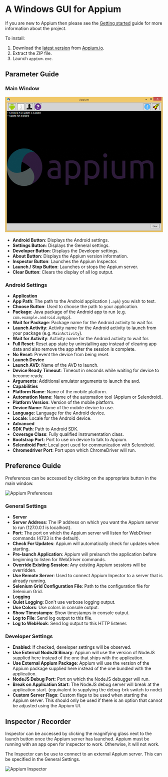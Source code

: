 # A Windows GUI for Appium

If you are new to Appium then please see the [Getting started](http://appium.io/getting-started.html) guide for more information
about the project.

To install:

1. Download the [latest version](https://bitbucket.org/appium/appium.app/downloads/AppiumForWindows.zip) from [Appium.io](http://appium.io/).
2. Extract the ZIP file.
3. Launch `appium.exe`.

## Parameter Guide

### Main Window

![Appium Main Window](/README-files/mainwindow.png "Appium Main Window")

* **Android Button**: Displays the Android settings.
* **Settings Button**: Displays the General settings.
* **Developer Button**: Displays the Developer settings.
* **About Button**: Displays the Appium version information.
* **Inspector Button**: Launches the Appium Inspector.
* **Launch / Stop Button**: Launches or stops the Appium server.
* **Clear Button**: Clears the display of all log output.

### Android Settings

* **Application**
 * **App Path**: The path to the Android application (`.apk`) you wish to test.
 * **Choose Button**: Used to choose the path to your application.
 * **Package**: Java package of the Android app to run (e.g. `com.example.android.myApp`).
 * **Wait for Package**: Package name for the Android activity to wait for.
 * **Launch Activity**: Activity name for the Android activity to launch from your package (e.g. `MainActivity`).
 * **Wait for Activity**: Activity name for the Android activity to wait for.
 * **Full Reset**: Reset app state by uninstalling app instead of clearing app data and also remove the app after the
   session is complete.
 * **No Reset**: Prevent the device from being reset.
* **Launch Device**
 * **Launch AVD**: Name of the AVD to launch.
 * **Device Ready Timeout**: Timeout in seconds while waiting for device to become ready.
 * **Arguments**: Additional emulator arguments to launch the avd.
* **Capabilities**
 * **Platform Name**: Name of the mobile platform.
 * **Automation Name**: Name of the automation tool (Appium or Selendroid).
 * **Platform Version**: Version of the mobile platform.
 * **Device Name**: Name of the mobile device to use.
 * **Language**: Language for the Android device.
 * **Locale**: Locale for the Android device.
* **Advanced**
 * **SDK Path**: Path to Android SDK.
 * **Coverage Class**: Fully qualified instrumentation class.
 * **Bootstrap Port**: Port to use on device to talk to Appium.
 * **Selendroid Port**: Local port used for communication with Selendroid.
 * **Chromedriver Port**: Port upon which ChromeDriver will run.

## Preference Guide

Preferences can be accessed by clicking on the appropriate button in the main window.

![Appium Preferences](/README-files/images/preferences.png "Appium General Settings")

### General Settings

* **Server**
 * **Server Address**: The IP address on which you want the Appium server to run (127.0.0.1 is localhost).
 * **Port**: The port on which the Appium server will listen for WebDriver commands (4723 is the default).
 * **Check For Updates**: Appium will automatically check for updates when starting.
 * **Pre-launch Application**: Appium will prelaunch the application before beginning to listen for WebDriver
	commands.
 * **Override Existing Session**: Any existing Appium sessions will be overridden.
 * **Use Remote Server**: Used to connect Appium Inpector to a server that is already running.
 * **Selenium Grid Configuration File**: Path to the configuration file for Selenium Grid.
* **Logging**
 * **Quiet Logging**: Don't use verbose logging output.
 * **Use Colors**: Use colors in console output.
 * **Show Timestamps**: Show timestamps in console output.
 * **Log to File**: Send log output to this file.
 * **Log to WebHook**: Send log output to this HTTP listener.

### Developer Settings

* **Enabled**: If checked, developer settings will be observed.
* **Use External NodeJS Binary**: Appium will use the version of NodeJS supplied here instead of the one that ships
  with the application.
* **Use External Appium Package**: Appium will use the version of the Appium package supplied here instead of the one
  bundled with the application.
* **NodeJS Debug Port**: Port on which the NodeJS debugger will run.
* **Break on Application Start**: The NodeJS debug server will break at the application start. (equivalent to
  supplying the debug-brk switch to node)
* **Custom Server Flags**: Custom flags to be used when starting the Appium server. This should only be used if there is
  an option that cannot be adjusted using the Appium UI.

## Inspector / Recorder

Inspector can be accessed by clicking the magnifying glass next to the launch button once the Appium server has launched.
Appium must be running with an app open for inspector to work. Otherwise, it will not work.

The Inspector can be use to connect to an external Appium server. This can be specified in the General Settings.

![Appium Inspector](/README-files/images/inspector.png "Appium Inspector")
